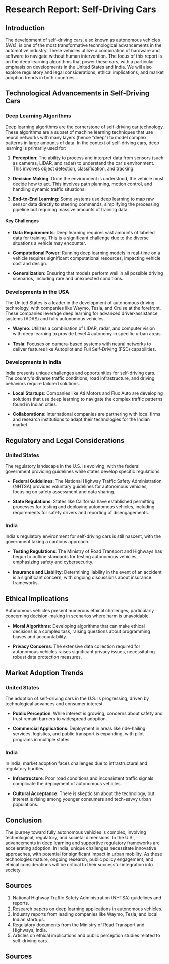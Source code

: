 # Research Report: Self-Driving Cars

## Introduction

The development of self-driving cars, also known as autonomous vehicles (AVs), is one of the most transformative technological advancements in the automotive industry. These vehicles utilize a combination of hardware and software to navigate without human intervention. The focus of this report is on the deep learning algorithms that power these cars, with a particular emphasis on developments in the United States and India. We will also explore regulatory and legal considerations, ethical implications, and market adoption trends in both countries.

## Technological Advancements in Self-Driving Cars

### Deep Learning Algorithms

Deep learning algorithms are the cornerstone of self-driving car technology. These algorithms are a subset of machine learning techniques that use neural networks with many layers (hence "deep") to model complex patterns in large amounts of data. In the context of self-driving cars, deep learning is primarily used for:

1. **Perception**: The ability to process and interpret data from sensors (such as cameras, LIDAR, and radar) to understand the car's environment. This involves object detection, classification, and tracking.

2. **Decision Making**: Once the environment is understood, the vehicle must decide how to act. This involves path planning, motion control, and handling dynamic traffic situations.

3. **End-to-End Learning**: Some systems use deep learning to map raw sensor data directly to steering commands, simplifying the processing pipeline but requiring massive amounts of training data.

#### Key Challenges

- **Data Requirements**: Deep learning requires vast amounts of labeled data for training. This is a significant challenge due to the diverse situations a vehicle may encounter.

- **Computational Power**: Running deep learning models in real-time on a vehicle requires significant computational resources, impacting vehicle cost and design.

- **Generalization**: Ensuring that models perform well in all possible driving scenarios, including rare and unexpected conditions.

### Developments in the USA

The United States is a leader in the development of autonomous driving technology, with companies like Waymo, Tesla, and Cruise at the forefront. These companies leverage deep learning for advanced driver-assistance systems (ADAS) and fully autonomous vehicles.

- **Waymo**: Utilizes a combination of LIDAR, radar, and computer vision with deep learning to provide Level 4 autonomy in specific urban areas.

- **Tesla**: Focuses on camera-based systems with neural networks to deliver features like Autopilot and Full Self-Driving (FSD) capabilities.

### Developments in India

India presents unique challenges and opportunities for self-driving cars. The country's diverse traffic conditions, road infrastructure, and driving behaviors require tailored solutions.

- **Local Startups**: Companies like Ati Motors and Flux Auto are developing solutions that use deep learning to navigate the complex traffic patterns found in Indian cities.

- **Collaborations**: International companies are partnering with local firms and research institutions to adapt their technologies for the Indian market.

## Regulatory and Legal Considerations

### United States

The regulatory landscape in the U.S. is evolving, with the federal government providing guidelines while states develop specific regulations.

- **Federal Guidelines**: The National Highway Traffic Safety Administration (NHTSA) provides voluntary guidelines for autonomous vehicles, focusing on safety assessment and data sharing.

- **State Regulations**: States like California have established permitting processes for testing and deploying autonomous vehicles, including requirements for safety drivers and reporting of disengagements.

### India

India's regulatory environment for self-driving cars is still nascent, with the government taking a cautious approach.

- **Testing Regulations**: The Ministry of Road Transport and Highways has begun to outline standards for testing autonomous vehicles, emphasizing safety and cybersecurity.

- **Insurance and Liability**: Determining liability in the event of an accident is a significant concern, with ongoing discussions about insurance frameworks.

## Ethical Implications

Autonomous vehicles present numerous ethical challenges, particularly concerning decision-making in scenarios where harm is unavoidable.

- **Moral Algorithms**: Developing algorithms that can make ethical decisions is a complex task, raising questions about programming biases and accountability.

- **Privacy Concerns**: The extensive data collection required for autonomous vehicles raises significant privacy issues, necessitating robust data protection measures.

## Market Adoption Trends

### United States

The adoption of self-driving cars in the U.S. is progressing, driven by technological advances and consumer interest.

- **Public Perception**: While interest is growing, concerns about safety and trust remain barriers to widespread adoption.

- **Commercial Applications**: Deployment in areas like ride-hailing services, logistics, and public transport is expanding, with pilot programs in multiple states.

### India

In India, market adoption faces challenges due to infrastructural and regulatory hurdles.

- **Infrastructure**: Poor road conditions and inconsistent traffic signals complicate the deployment of autonomous vehicles.

- **Cultural Acceptance**: There is skepticism about the technology, but interest is rising among younger consumers and tech-savvy urban populations.

## Conclusion

The journey toward fully autonomous vehicles is complex, involving technological, regulatory, and societal dimensions. In the U.S., advancements in deep learning and supportive regulatory frameworks are accelerating adoption. In India, unique challenges necessitate innovative approaches, with potential for significant impact in urban mobility. As these technologies mature, ongoing research, public policy engagement, and ethical considerations will be critical to their successful integration into society.

## Sources

1. National Highway Traffic Safety Administration (NHTSA) guidelines and reports.
2. Research papers on deep learning applications in autonomous vehicles.
3. Industry reports from leading companies like Waymo, Tesla, and local Indian startups.
4. Regulatory documents from the Ministry of Road Transport and Highways, India.
5. Articles on ethical implications and public perception studies related to self-driving cars.

## Sources
